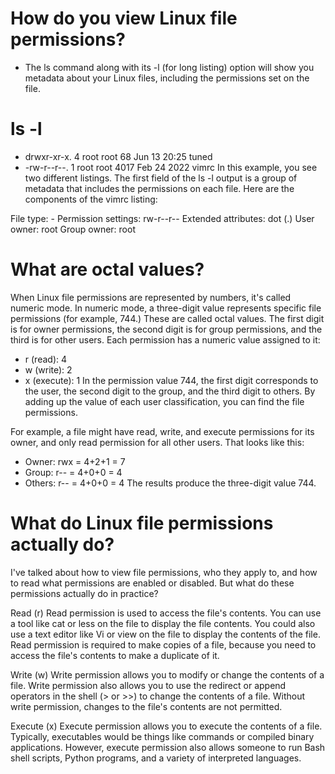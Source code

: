 # How do you view Linux file permissions?
- The ls command along with its -l (for long listing) option will show you metadata about your Linux files, including the permissions set on the file.

# ls -l

- drwxr-xr-x. 4 root root    68 Jun 13 20:25 tuned
- -rw-r--r--. 1 root root  4017 Feb 24  2022 vimrc
In this example, you see two different listings. The first field of the ls -l output is a group of metadata that includes the permissions on each file. Here are the components of the vimrc listing:

File type: -
Permission settings: rw-r--r--
Extended attributes: dot (.)
User owner: root
Group owner: root

# What are octal values?
When Linux file permissions are represented by numbers, it's called numeric mode. In numeric mode, a three-digit value represents specific file permissions (for example, 744.) These are called octal values. The first digit is for owner permissions, the second digit is for group permissions, and the third is for other users. Each permission has a numeric value assigned to it:

- r (read): 4
- w (write): 2
- x (execute): 1
In the permission value 744, the first digit corresponds to the user, the second digit to the group, and the third digit to others. By adding up the value of each user classification, you can find the file permissions.

For example, a file might have read, write, and execute permissions for its owner, and only read permission for all other users. That looks like this:

- Owner: rwx = 4+2+1 = 7
- Group: r-- = 4+0+0 = 4
- Others: r-- = 4+0+0 = 4
The results produce the three-digit value 744.

# What do Linux file permissions actually do?
I've talked about how to view file permissions, who they apply to, and how to read what permissions are enabled or disabled. But what do these permissions actually do in practice?

Read (r)
Read permission is used to access the file's contents. You can use a tool like cat or less on the file to display the file contents. You could also use a text editor like Vi or view on the file to display the contents of the file. Read permission is required to make copies of a file, because you need to access the file's contents to make a duplicate of it.

Write (w)
Write permission allows you to modify or change the contents of a file. Write permission also allows you to use the redirect or append operators in the shell (> or >>) to change the contents of a file. Without write permission, changes to the file's contents are not permitted.

Execute (x)
Execute permission allows you to execute the contents of a file. Typically, executables would be things like commands or compiled binary applications. However, execute permission also allows someone to run Bash shell scripts, Python programs, and a variety of interpreted languages.